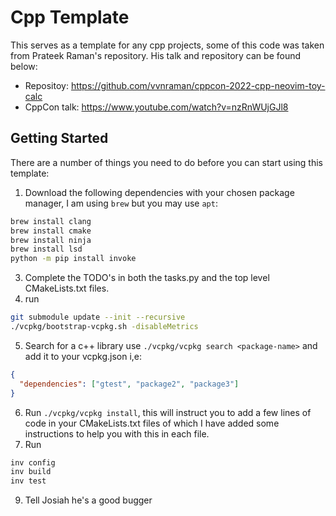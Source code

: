 # Cpp Template

This serves as a template for any cpp projects, some of this code was taken from Prateek Raman's repository.
His talk and repository can be found below:

- Repositoy: https://github.com/vvnraman/cppcon-2022-cpp-neovim-toy-calc
- CppCon talk: https://www.youtube.com/watch?v=nzRnWUjGJl8

## Getting Started

There are a number of things you need to do before you can start using this template:

1. Download the following dependencies with your chosen package manager, I am using `brew` but you may use `apt`:

```sh
brew install clang
brew install cmake
brew install ninja
brew install lsd
python -m pip install invoke
```

3. Complete the TODO's in both the tasks.py and the top level CMakeLists.txt files.
4. run

```sh
git submodule update --init --recursive
./vcpkg/bootstrap-vcpkg.sh -disableMetrics

```

5. Search for a c++ library use `./vcpkg/vcpkg search <package-name>` and add it to your vcpkg.json i,e:

```json
{
  "dependencies": ["gtest", "package2", "package3"]
}
```

6. Run `./vcpkg/vcpkg install`, this will instruct you to add a few lines of code in your CMakeLists.txt files of which I have added some instructions to help you with this in each file.
7. Run

```sh
inv config
inv build
inv test
```

9. Tell Josiah he's a good bugger
